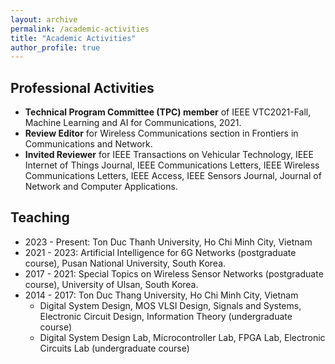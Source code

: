 ```yaml
---
layout: archive
permalink: /academic-activities
title: "Academic Activities"
author_profile: true
---
```


## Professional Activities

- **Technical Program Committee (TPC) member** of IEEE VTC2021-Fall, Machine Learning and AI for Communications, 2021.
- **Review Editor** for Wireless Communications section in Frontiers in Communications and Network.
- **Invited Reviewer** for IEEE Transactions on Vehicular Technology, IEEE Internet of Things Journal, IEEE Communications Letters, IEEE Wireless Communications Letters, IEEE Access, IEEE Sensors Journal, Journal of Network and Computer Applications.


## Teaching

- 2023 - Present: Ton Duc Thanh University, Ho Chi Minh City, Vietnam
- 2021 - 2023: Artificial Intelligence for 6G Networks (postgraduate course), Pusan National University, South Korea.
- 2017 - 2021: Special Topics on Wireless Sensor Networks (postgraduate course), University of Ulsan, South Korea.
- 2014 - 2017: Ton Duc Thang University, Ho Chi Minh City, Vietnam
    - Digital System Design, MOS VLSI Design, Signals and Systems, Electronic Circuit Design, Information Theory (undergraduate course)
    - Digital System Design Lab, Microcontroller Lab, FPGA Lab, Electronic Circuits Lab (undergraduate course)

